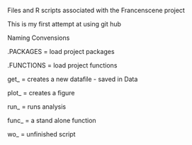 Files and R scripts associated with the Francenscene project 

This is my first attempt at using git hub


Naming Convensions

.PACKAGES = load project packages

.FUNCTIONS = load project functions

get_ = creates a new datafile - saved in Data

plot_ = creates a figure 

run_ = runs analysis

func_ = a stand alone function


wo_ = unfinished script
